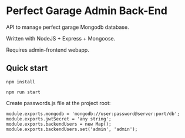 # Perfect Garage Admin Back-End

API to manage perfect garage Mongodb database.

Written with NodeJS + Express + Mongoose.

Requires admin-frontend webapp.

## Quick start

```
npm install
```
```
npm run start
```

Create passwords.js file at the project root:

```
module.exports.mongodb = 'mongodb://user:password@server:port/db';
module.exports.jwtSecret = 'any string';
module.exports.backendUsers = new Map();
module.exports.backendUsers.set('admin', 'admin');
```
